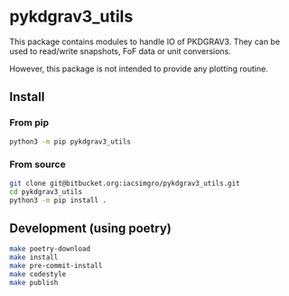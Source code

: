 # pykdgrav3_utils

This package contains modules to handle IO of PKDGRAV3.
They can be used to read/write snapshots, FoF data or unit conversions.

However, this package is not intended to provide any plotting routine.

## Install

### From pip

```bash
python3 -m pip pykdgrav3_utils
```

### From source

```bash
git clone git@bitbucket.org:iacsimgro/pykdgrav3_utils.git
cd pykdgrav3_utils
python3 -m pip install .
```

## Development (using poetry)

```bash
make poetry-download
make install
make pre-commit-install
make codestyle
make publish
```
